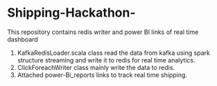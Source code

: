 # Shipping-Hackathon-
This repository contains redis writer and power BI links of real time dashboard

1. KafkaRedisLoader.scala class read the data from kafka using spark structure streaming and write it to redis for real time analytics.
2. ClickForeachWriter class mainly write the data to redis.
3. Attached power-Bi_reports links to track real time shipping.

